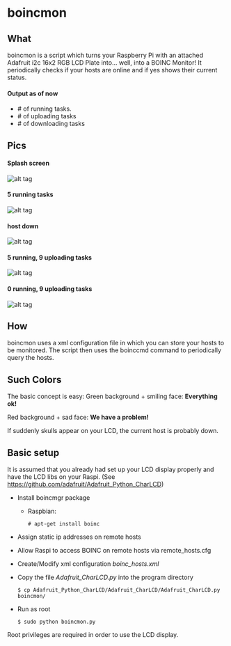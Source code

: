 boincmon
========

What
----
boincmon is a script which turns your Raspberry Pi with an attached Adafruit i2c 16x2 RGB LCD Plate into... well, into a BOINC Monitor! It periodically checks if your hosts are online and if yes shows their current status.
#### Output as of now
* \# of running tasks.
* \# of uploading tasks
* \# of downloading tasks

Pics
----
#### Splash screen
![alt tag](https://pbs.twimg.com/media/CL0OIyWWwAIeU6j.jpg)
#### 5 running tasks
![alt tag](https://pbs.twimg.com/media/CL0OI1NWoAABngj.jpg)
#### host down
![alt tag](https://pbs.twimg.com/media/CL0OIVMWwAEMB2s.jpg)
#### 5 running, 9 uploading tasks
![alt tag](https://pbs.twimg.com/media/CL0OI3hWwAAt_DS.jpg)
#### 0 running, 9 uploading tasks
![alt tag](https://pbs.twimg.com/media/CL0OPTdWgAArQh-.jpg)

How
---
boincmon uses a xml configuration file in which you can store your hosts to be monitored.
The script then uses the boinccmd command to periodically query the hosts.

Such Colors
-----------
The basic concept is easy: 
Green background + smiling face: **Everything ok!**

Red background + sad face: **We have a problem!**

If suddenly skulls appear on your LCD, the current host is probably down.

Basic setup
-----------
It is assumed that you already had set up your LCD display properly and have the LCD libs on your Raspi. (See <https://github.com/adafruit/Adafruit_Python_CharLCD>)

* Install boincmgr package
    * Raspbian: 

        `# apt-get install boinc`

* Assign static ip addresses on remote hosts
* Allow Raspi to access BOINC on remote hosts via remote_hosts.cfg
* Create/Modify xml configuration _boinc_hosts.xml_
* Copy the file _Adafruit_CharLCD.py_ into the program directory

    `$ cp Adafruit_Python_CharLCD/Adafruit_CharLCD/Adafruit_CharLCD.py boincmon/`
    
* Run as root

    `$ sudo python boincmon.py`
    
Root privileges are required in order to use the LCD display.

